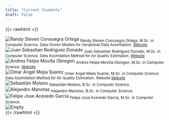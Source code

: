 ```yaml
---
title: "Current Students"
draft: false
---
```


{{< rawhtml >}}
<div class="images-table">
	<div class="card">
		<img src="images/randy-consuegra.jpg" alt="Randy Steven Consuegra Ortega"/>
		<sub>
			Randy Steven Consuegra Ortega, M.Sc. in Computer Science. Data-Driven Models for Variational Data Assimilation. <a href="https://sites.google.com/view/rsconsuegra/home" target="_blank">Website</a>
		</sub>
	</div>
	<div class="card">
		<img src="images/juan-rodriguez.jpg" alt="Juan Sebastian Rodriguez Donado"/>
		<sub>
			Juan Sebastian Rodriguez Donado, M.Sc. in Computer Science. Data Assimilation Method for Air Quality Estimation.
			<a href="https://sjdonado.github.io" target="_blank">Website</a>
		</sub>
	</div>
	<div class="card">
		<img src="images/andres-movilla.jpg" alt="Andres Felipe Movilla Obregon"/>
		<sub>
			Andres Felipe Movilla Obregon, M.Sc. in Computer Science.
			<a href="https://andremov.github.io" target="_blank">Website</a>
		</sub>
	</div>
	<div class="card">
		<img src="images/omar-mejia.jpg" alt="Omar Angel Mejia Suarez"/>
		<sub>
			Omar Angel Mejia Suarez, M.Sc. in Computer Science. Data Assimilation Method for Air Quality Estimation. Website
			<a href="https://sites.google.com/view/omarmejiasuarez/inicio" target="_blank">Website</a>
		</sub>
	</div>
	<div class="card">
		<img src="images/sebastian-molano.jpg" alt="Sebastián Molano"/>
		<sub>
			Sebastián Molano, B.Sc. in Computer Science.
		</sub>
	</div>
	<div class="card">
		<img src="images/alejandro-manotas.jpg" alt="Alejandro Manotas"/>
		<sub>
			Alejandro Manotas, B.Sc. in Computer Science.
		</sub>
	</div>
	<div class="card">
		<img src="images/felipe-acevedo.jpg" alt="Felipe Jose Acevedo Garcia"/>
		<sub>
			Felipe Jose Acevedo Garcia, M.Sc. in Computer Science.
		</sub>
	</div>
	<div class="card">
		<img src="images/empty.png" alt="Empty"/>
		<sub></sub>
	</div>
</div>
{{< /rawhtml >}}